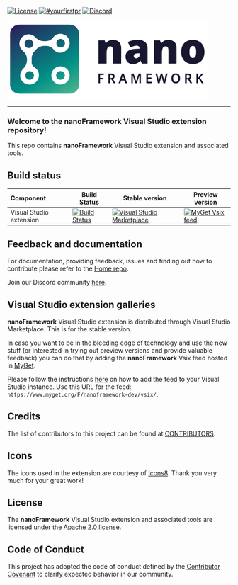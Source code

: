 [![License](https://img.shields.io/badge/License-Apache%202.0-blue.svg)](https://github.com/nanoframework/Home/blob/master/LICENSE) [![#yourfirstpr](https://img.shields.io/badge/first--timers--only-friendly-blue.svg)](https://github.com/nanoframework/Home/blob/master/CONTRIBUTING.md) [![Discord](https://img.shields.io/discord/478725473862549535.svg)](https://discord.gg/gCyBu8T)


![nanoFramework logo](https://github.com/nanoframework/Home/blob/master/resources/logo/nanoFramework-repo-logo.png)

-----

### Welcome to the **nanoFramework** Visual Studio extension repository!

This repo contains **nanoFramework** Visual Studio extension and associated tools.


## Build status

| Component | Build Status | Stable version | Preview version |
|:-|---|---|---|
| Visual Studio extension | [![Build Status](https://dev.azure.com/nanoframework/Visual-Studio-extension/_apis/build/status/nanoframework.nf-Visual-Studio-extension)](https://dev.azure.com/nanoframework/Visual-Studio-extension/_build/latest?definitionId=17) | [![Visual Studio Marketplace](https://img.shields.io/vscode-marketplace/v/vs-publisher-1470366.nanoFrameworkVS2017Extension.svg)](https://marketplace.visualstudio.com/items?itemName=vs-publisher-1470366.nanoFrameworkVS2017Extension) | [![MyGet Vsix feed](https://img.shields.io/badge/MyGet%20Vsix%20feed-(preview)-yellow.svg)](https://www.myget.org/feed/nanoframework-dev/package/vsix/47973986-ed3c-4b64-ba40-a9da73b44ef7) |


## Feedback and documentation

For documentation, providing feedback, issues and finding out how to contribute please refer to the [Home repo](https://github.com/nanoframework/Home).

Join our Discord community [here](https://discord.gg/gCyBu8T).


## Visual Studio extension galleries

**nanoFramework** Visual Studio extension is distributed through Visual Studio Marketplace. This is for the stable version.

In case you want to be in the bleeding edge of technology and use the new stuff (or interested in trying out preview versions and provide valuable feedback) you can do that by adding the **nanoFramework** Vsix feed hosted in [MyGet](https://www.myget.org/gallery/nanoframework-dev).

Please follow the instructions [here](http://docs.myget.org/docs/walkthrough/getting-started-with-vsix#Working_with_your_Vsix_feed) on how to add the feed to your Visual Studio instance. 
Use this URL for the feed: `https://www.myget.org/F/nanoframework-dev/vsix/`.


## Credits

The list of contributors to this project can be found at [CONTRIBUTORS](https://github.com/nanoframework/Home/blob/master/CONTRIBUTORS.md).


## Icons

The icons used in the extension are courtesy of [Icons8](https://icons8.com). Thank you very much for your great work!


## License

The **nanoFramework** Visual Studio extension and associated tools are licensed under the [Apache 2.0 license](http://www.apache.org/licenses/LICENSE-2.0).


## Code of Conduct
This project has adopted the code of conduct defined by the [Contributor Covenant](http://contributor-covenant.org/)
to clarify expected behavior in our community.
